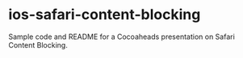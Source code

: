 # ios-safari-content-blocking
Sample code and README for a Cocoaheads presentation on Safari Content Blocking.
